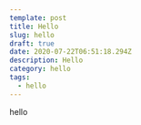 ```yaml
---
template: post
title: Hello
slug: hello
draft: true
date: 2020-07-22T06:51:18.294Z
description: Hello
category: hello
tags:
  - hello
---
```

hello